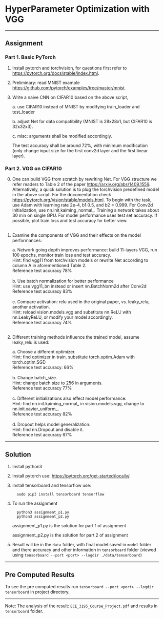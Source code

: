 # HyperParameter Optimization with VGG

---

## Assignment

### Part 1. Basic PyTorch
1. Install pytorch and torchvision, for questions first refer to https://pytorch.org/docs/stable/index.html.
2. Preliminary: read MNIST example https://github.com/pytorch/examples/tree/master/mnist.
3. Write a naive CNN on CIFAR10 based on the above script,

   a. use CIFAR10 instead of MNIST by modifying train_loader and test_loader
   
   b. adjust Net for data compatibility (MNIST is 28x28x1, but CIFAR10 is 32x32x3).
   
   c. misc: arguments shall be modified accordingly. 
         
      The test accuracy shall be around 72%, with minimum modification (only change input size for the first conv2d layer and the first linear layer).

           

### Part 2. VGG on CIFAR10
0. One can build VGG from scratch by rewriting Net. For VGG structure we refer readers to Table 2 of the paper https://arxiv.org/abs/1409.1556. Alternatively, a quick solution is to plug the torchvision predefined model in the above script. For the documentation check https://pytorch.org/vision/stable/models.html. To begin with the task, use Adam with learning rate 2e-4, b1 0.5, and b2 = 0.999. For Conv2d initialization, use nn.init.kaiming_normal_. Training a network takes about 30 min on single GPU. For model performance uses test set accuracy. If possible, plot train loss and test accuracy for better view.
   <br><br>
1. Examine the components of VGG and their effects on the model performances:
   
   a. Network going depth improves performance: build 11-layers VGG, run 100 epochs, monitor train loss and test accuracy.
   <br> Hint: find vgg11 from torchvision models or rewrite Net according to column A in aforementioned Table 2.
   <br> Reference test accuracy 78%
   <br><br>
   b. Use batch normalization for better performance
   <br> Hint: use vgg11_bn instead or insert nn.BatchNorm2d after Conv2d
   <br> Reference test accuracy 83%
   <br><br>
   c. Compare activation: relu used in the original paper, vs. leaky_relu, another activation.
   <br> Hint: reload vision.models.vgg and substitute nn.ReLU with nn.LeakyReLU, or modify your model accordingly.
   <br> Reference test accuracy 74%
   <br><br>

2. Different training methods influence the trained model, assume leaky_relu is used:

   a. Choose a different optimizer.
   <br> Hint: find optimizer in train, substitute torch.optim.Adam with torch.optim.SGD
   <br> Reference test accuracy: 66%
   <br><br>
   b. Change batch_size.
   <br> Hint: change batch size to 256 in arguments.
   <br> Reference test accuracy 77%
   <br><br>
   c. Different initializations also effect model performance.
   <br> Hint: find nn.init.kaiming_normal_ in vision.models.vgg, change to nn.init.xavier_uniform_.
   <br> Reference test accuracy 82%
   <br><br>
   d. Dropout helps model generalization.
   <br> Hint: find nn.Dropout and disable it.
   <br> Reference test accuracy 67%

---

## Solution

1. Install python3
2. Install pytorch use: https://pytorch.org/get-started/locally/
3. Install tensorboard and tensorflow use: 
      
         sudo pip3 install tensorboard tensorflow
   
4. To run the assignment
   
         python3 assignment_p1.py
         python3 assignment_p2.py
   
   assignment_p1.py is the solution for part 1 of assignment
   
   assignment_p2.py is the solution for part 2 of assignment

5. Result will be in the `data` folder, with final model saved in `model` folder and there accuracy and other information in `tensorboard` folder (viewed using `tensorboard --port <port> --logdir ./data/tensorboard`)

---

## Pre Computed Results

To see the pre computed results run `tensorboard --port <port> --logdir tensorboard` in project directory.

---

Note: The analysis of the result: `ECE_3195_Course_Project.pdf` and results in `tensorboard` folder.
